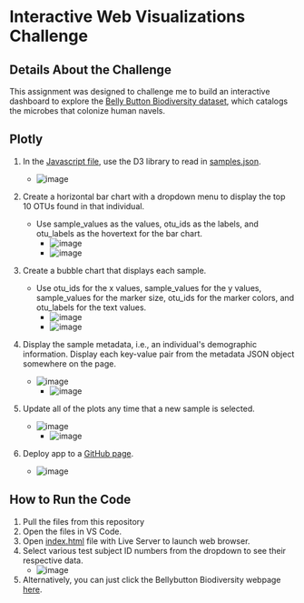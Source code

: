 # Interactive Web Visualizations Challenge

## Details About the Challenge
This assignment was designed to challenge me to build an interactive dashboard to explore the [Belly Button Biodiversity dataset](http://robdunnlab.com/projects/belly-button-biodiversity/), which catalogs the microbes that colonize human navels.

## Plotly
1. In the [Javascript file](/static/js/app.js), use the D3 library to read in [samples.json](/samples.json).
   - ![image](https://user-images.githubusercontent.com/88349512/147302498-f477ed14-3bea-4d2f-9543-821bbdef5375.png)

2. Create a horizontal bar chart with a dropdown menu to display the top 10 OTUs found in that individual.
   - Use sample_values as the values, otu_ids as the labels, and otu_labels as the hovertext for the bar chart.
     - ![image](https://user-images.githubusercontent.com/88349512/147301869-55a9c780-ffad-4872-9e99-540f0db08704.png)
     - ![image](https://user-images.githubusercontent.com/88349512/147301707-dbabfb44-acbf-4987-aa01-ac97a9968898.png)

3. Create a bubble chart that displays each sample.
   - Use otu_ids for the x values, sample_values for the y values, sample_values for the marker size, otu_ids for the marker colors, and otu_labels for the text values.
     - ![image](https://user-images.githubusercontent.com/88349512/147301930-f97b8c89-0576-42bb-a6b2-2a2ddb4675fe.png)
     - ![image](https://user-images.githubusercontent.com/88349512/147301975-49fe9923-d1fd-40b2-b138-30ef70b380c6.png)
4. Display the sample metadata, i.e., an individual's demographic information. Display each key-value pair from the metadata JSON object somewhere on the page.
   - ![image](https://user-images.githubusercontent.com/88349512/147302279-e3424a20-6c56-4cc5-9143-cc95c43b363d.png)
     - ![image](https://user-images.githubusercontent.com/88349512/147302287-6c5d52ac-8f78-430b-a491-60c83afcae34.png)

5. Update all of the plots any time that a new sample is selected.
   - ![image](https://user-images.githubusercontent.com/88349512/147302233-d5eb6619-8a4a-46ba-8f89-e5adfa4d5bbf.png)
     - ![image](https://user-images.githubusercontent.com/88349512/147302309-c9a6e41a-51fe-4e79-beb4-2992c2cbb1bc.png)

6. Deploy app to a [GitHub page](https://jennylynnlong.github.io/interactive-web-visualizations-challenge/).
   - ![image](https://user-images.githubusercontent.com/88349512/147302943-eac39c5f-d962-4a3a-b9d5-f8d139d3743d.png)

## How to Run the Code
1. Pull the files from this repository
2. Open the files in VS Code.
3. Open [index.html](/index.html) file with Live Server to launch web browser.
4. Select various test subject ID numbers from the dropdown to see their respective data.
   - ![image](https://user-images.githubusercontent.com/88349512/147302309-c9a6e41a-51fe-4e79-beb4-2992c2cbb1bc.png)
5. Alternatively, you can just click the Bellybutton Biodiversity webpage [here](https://jennylynnlong.github.io/interactive-web-visualizations-challenge/).
